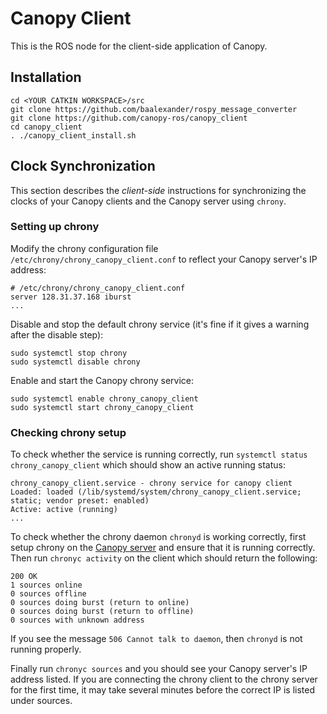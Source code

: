 # Canopy Client
This is the ROS node for the client-side application of Canopy.

## Installation
```
cd <YOUR CATKIN WORKSPACE>/src
git clone https://github.com/baalexander/rospy_message_converter
git clone https://github.com/canopy-ros/canopy_client
cd canopy_client
. ./canopy_client_install.sh
```

## Clock Synchronization
This section describes the _client-side_ instructions for synchronizing the clocks of your Canopy clients and the Canopy server using `chrony`. 

### Setting up chrony
Modify the chrony configuration file `/etc/chrony/chrony_canopy_client.conf` to reflect your Canopy server's IP address:
```
# /etc/chrony/chrony_canopy_client.conf
server 128.31.37.168 iburst
...
```
Disable and stop the default chrony service (it's fine if it gives a warning after the disable step):
```
sudo systemctl stop chrony
sudo systemctl disable chrony
```

Enable and start the Canopy chrony service:
```
sudo systemctl enable chrony_canopy_client
sudo systemctl start chrony_canopy_client
```

### Checking chrony setup
To check whether the service is running correctly, run `systemctl status chrony_canopy_client` which should show an active running status:
```
chrony_canopy_client.service - chrony service for canopy client
Loaded: loaded (/lib/systemd/system/chrony_canopy_client.service; static; vendor preset: enabled)
Active: active (running)
...
```

To check whether the chrony daemon `chronyd` is working correctly, first setup chrony on the [Canopy server](https://github.com/canopy-ros/canopy_server_startup/) and ensure that it is running correctly. Then run `chronyc activity` on the client which should return the following:
```
200 OK
1 sources online
0 sources offline
0 sources doing burst (return to online)
0 sources doing burst (return to offline)
0 sources with unknown address
```
If you see the message `506 Cannot talk to daemon`, then `chronyd` is not running properly.

Finally run `chronyc sources` and you should see your Canopy server's IP address listed. If you are connecting the chrony client to the chrony server for the first time, it may take several minutes before the correct IP is listed under sources. 
